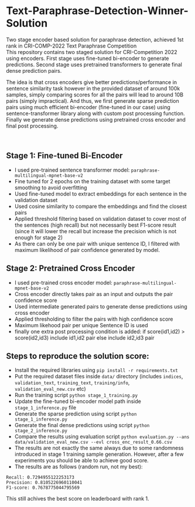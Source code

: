# Text-Paraphrase-Detection-Winner-Solution
Two stage encoder based solution for paraphrase detection, achieved 1st rank in CRI-COMP-2022 Text Paraphrase Competition
</br>
This repository contains two staged solution for CRI-Competition 2022 using encoders. First stage uses fine-tuned bi-encoder to generate predictions. Second stage uses pretrained transformers to generate final dense prediction pairs.

The idea is that cross encoders give better predictions/performance in sentence similarity task however in the provided dataset of around 100k samples, simply comparing scores for all the pairs will lead to around 10B pairs (simply impractical). And thus, we first generate sparse prediction pairs using much efficient bi-encoder (fine-tuned in our case) using sentence-transformer library along with custom post processing function. Finally we generate dense predictions using pretrained cross encoder and final post processing. 

</br>

## Stage 1: Fine-tuned Bi-Encoder
* I used pre-trained sentence transformer model: `paraphrase-multilingual-mpnet-base-v2`
* Fine tuned for 2 epochs on the training dataset with some target smoothing to avoid overfitting
* Used fine-tuned model to extract embeddings for each sentence in the validation dataset
* Used cosine similarity to compare the embeddings and find the closest pairs
* Applied threshold filtering based on validation dataset to cover most of the sentences (high recall) but not necessarily best F1-score result (since it will lower the recall but increase the precision which is not enough for stage 2)
* As there can only be one pair with unique sentence ID, I filtered with maximum likelihood of pair confidence generated by model. 

## Stage 2: Pretrained Cross Encoder
* I used pre-trained cross encoder model: `paraphrase-multilingual-mpnet-base-v2`
* Cross encoder directly takes pair as an input and outputs the pair confidence score
* Used intermediate generated pairs to generate dense predictions using cross encoder
* Applied thresholding to filter the pairs with high confidence score
* Maximum likehood pair per unique Sentence ID is used
* finally one extra post processing condition is added: if score(id1,id2) > score(id2,id3) include id1,id2 pair else include id2,id3 pair

## Steps to reproduce the solution score:

* Install the required libraries using `pip install -r requirements.txt`
* Put the required dataset files inside `data/` directory (includes `indices`, `validation_text`, `training_text`, `training/info`, `validation_eval_new.csv` etc)
* Run the training script `python stage_1_training.py`
* Update the fine-tuned bi-encoder model path inside `stage_1_inference.py` file
* Generate the sparse prediction using script `python stage_1_inference.py`
* Generate the final dense predictions using script `python stage_2_inference.py`
* Compare the results using evaluation script `python evaluation.py --ans data/validation_eval_new.csv --evl cross_enc_result_0.66.csv`
* The results are not exactly the same always due to some randomness introduced in stage 1 training sample generation. However, after a few experiments you should be able to achieve good score.
* The results are as follows (random run, not my best):
```
Recall: 0.7294955122253173
Precision: 0.8105226960110041
F1-score: 0.7678775044795569
```
This still achives the best score on leaderboard with rank 1.
